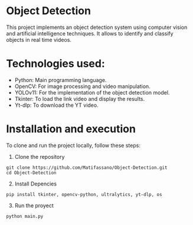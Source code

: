 # Object Detection
This project implements an object detection system using computer vision and artificial intelligence techniques. It allows to identify and classify objects in real time videos.

# Technologies used:
- Python: Main programming language.
- OpenCV: For image processing and video manipulation.
- YOLOv11: For the implementation of the object detection model.
- Tkinter: To load the link video and display the results.
- Yt-dlp: To download the YT video.

# Installation and execution
To clone and run the project locally, follow these steps:
1. Clone the repository
  ```
  git clone https://github.com/Matifassano/Object-Detection.git
  cd Object-Detection
  ```
2. Install Depencies
  ```
  pip install tkinter, opencv-python, ultralytics, yt-dlp, os
  ```
3. Run the proyect
  ```
  python main.py
  ```
